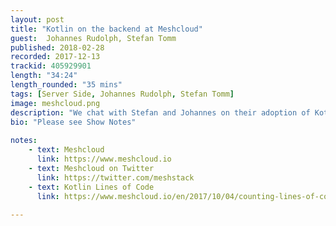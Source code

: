 ```yaml
---
layout: post
title: "Kotlin on the backend at Meshcloud"
guest:  Johannes Rudolph, Stefan Tomm 
published: 2018-02-28
recorded: 2017-12-13
trackid: 405929901
length: "34:24"
length_rounded: "35 mins"
tags: [Server Side, Johannes Rudolph, Stefan Tomm]
image: meshcloud.png
description: "We chat with Stefan and Johannes on their adoption of Kotlin at Meshcloud, a cloud provider company based in Germany. We chat about where they use Kotlin, how they adopted and the tools they use to monitor their coverage of different languages."
bio: "Please see Show Notes"
                  
notes: 
    - text: Meshcloud
      link: https://www.meshcloud.io
    - text: Meshcloud on Twitter
      link: https://twitter.com/meshstack
    - text: Kotlin Lines of Code
      link: https://www.meshcloud.io/en/2017/10/04/counting-lines-of-code-in-concourse-ci/   
            
---
```

